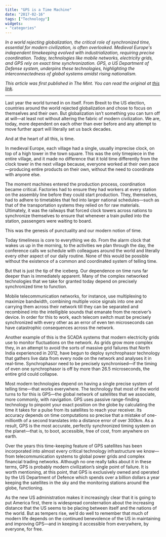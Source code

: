 ```yaml
---
title: "GPS is a Time Machine"
date: "2017-02-16"
tags: ["Technology"]
widgets: 
- "categories"
---
```


*In a world rejecting globalization, the critical role of synchronized time, essential for modern civilization, is often overlooked. Medieval Europe's independent timekeeping evolved with industrialization, requiring precise coordination. Today, technologies like mobile networks, electricity grids, and GPS rely on exact time synchronization. GPS, a US Department of Defense system, underpins these technologies, highlighting the interconnectedness of global systems amidst rising nationalism.*
<!--more-->
*This article was first published in The Mint. You can read the original at [this link](https://www.livemint.com/Opinion/XpRzZ1uCtIIqPVb7vA7RVL/The-GPS-is-a-time-machine.html).*

---

Last year the world turned in on itself. From Brexit to the US election, countries around the world rejected globalization and chose to focus on themselves and their own. But globalization isn’t something you can turn off at will—at least not without altering the fabric of modern civilization. We are, today, more dependent on each other than ever before and any attempt to move further apart will literally set us back decades.

And at the heart of all this, is time.

In medieval Europe, each village had a single, usually imprecise clock, on top of a high tower in the town square. This was the only timepiece in the entire village, and it made no difference that it told time differently from the clock tower in the next village because, everyone worked at their own pace—producing entire products on their own, without the need to coordinate with anyone else.

The moment machines entered the production process, coordination became critical. Factories had to ensure they had workers at every station on the assembly line before they could start production. They, themselves, had to adhere to timetables that fed into larger national schedules—such as that of the transportation systems they relied on for raw materials. Ultimately, it was the railways that forced clock towers across nations to synchronize themselves to ensure that whenever a train pulled into the station, passengers were waiting to board.

This was the genesis of punctuality and our modern notion of time.

Today timeliness is core to everything we do. From the alarm clock that wakes us up in the morning, to the activities we plan through the day, the conference calls we schedule with colleagues around the world and literally every other aspect of our daily routine. None of this would be possible without the existence of a common and coordinated system of telling time.

But that is just the tip of the iceberg. Our dependence on time runs far deeper than is immediately apparent. Many of the complex networked technologies that we take for granted today depend on precisely synchronized time to function.

Mobile telecommunication networks, for instance, use multiplexing to maximize bandwidth, combining multiple voice signals into one and carrying them across their network till they can be separated and recombined into the intelligible sounds that emanate from the receiver’s device. In order for this to work, each telecom switch must be precisely synchronized with every other as an error of even ten microseconds can have catastrophic consequences across the network.

Another example of this is the SCADA systems that modern electricity grids use to monitor fluctuations on the network. As grids grow more complex they, in an attempt to avoid the sorts of massive grid failures that North India experienced in 2012, have begun to deploy synchrophasor technology that gathers live data from every node on the network and analyses it in real-time. Synchrophasor need to be precisely synchronised—if the timing of even one synchrophasor is off by more than 26.5 microseconds, the entire grid could collapse.

Most modern technologies depend on having a single precise system of telling time—that works everywhere. The technology that most of the world turns to for this is GPS—the global network of satellites that we associate, more commonly, with navigation. GPS uses passive range-finding technology to pinpoint your exact position on the globe by calculating the time it takes for a pulse from its satellites to reach your receiver. Its accuracy depends on time computations so precise that a mistake of one-millionth of a second translates into a distance error of over 300km. As a result, GPS is the most accurate, perfectly synchronized timing system on the planet—that is, to boot, accessible, free of cost, from anywhere on earth.

Over the years this time-keeping feature of GPS satellites has been incorporated into almost every critical technology infrastructure we know—from telecommunication systems to global power grids and complex financial trading networks. Although no one really talks about it in these terms, GPS is probably modern civilization’s single point of failure. It is worth mentioning, at this point, that GPS is exclusively owned and operated by the US Department of Defence which spends over a billion dollars a year keeping the satellites in the sky and the monitoring stations around the globe, functioning.

As the new US administration makes it increasingly clear that it is going to put America first, there is widespread consternation about the increasing distance that the US seems to be placing between itself and the nations of the world. But as tempers rise, we’d do well to remember that much of modern life depends on the continued benevolence of the US in maintaining and improving GPS—and in keeping it accessible from everywhere, by everyone, for free.

